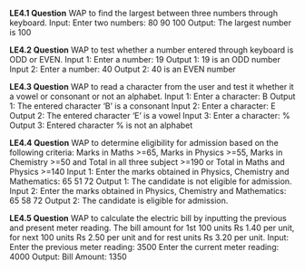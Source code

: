 **LE4.1 Question**
WAP to find the largest between three numbers through keyboard.
Input: Enter two numbers: 80 90 100
Output: The largest number is 100


**LE4.2 Question**
WAP to test whether a number entered through keyboard is ODD or EVEN.
Input 1: Enter a number: 19
Output 1: 19 is an ODD number
Input 2: Enter a number: 40
Output 2: 40 is an EVEN number


**LE4.3 Question**
WAP to read a character from the user and test it whether it a vowel or
consonant or not an alphabet.
Input 1: Enter a character: B
Output 1: The entered character ‘B’ is a consonant
Input 2: Enter a character: E
Output 2: The entered character ‘E’ is a vowel
Input 3: Enter a character: %
Output 3: Entered character % is not an alphabet


**LE4.4 Question**
WAP to determine eligibility for admission based on the following criteria:
Marks in Maths >=65, Marks in Physics >=55, Marks in Chemistry >=50
and Total in all three subject >=190 or Total in Maths and Physics >=140
Input 1: Enter the marks obtained in Physics, Chemistry and Mathematics:
65 51 72
Output 1: The candidate is not eligible for admission.
Input 2: Enter the marks obtained in Physics, Chemistry and Mathematics:
65 58 72
Output 2: The candidate is eligible for admission.


**LE4.5 Question**
WAP to calculate the electric bill by inputting the previous and present meter
reading. The bill amount for 1st 100 units Rs 1.40 per unit, for next 100 units
Rs 2.50 per unit and for rest units Rs 3.20 per unit.
Input:
Enter the previous meter reading: 3500
Enter the current meter reading: 4000
Output: Bill Amount: 1350
